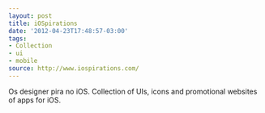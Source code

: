 ```yaml
---
layout: post
title: iOSpirations
date: '2012-04-23T17:48:57-03:00'
tags:
- Collection
- ui
- mobile
source: http://www.iospirations.com/
---
```

Os designer pira no iOS. Collection of UIs, icons and promotional websites of apps for iOS.
